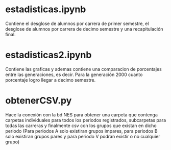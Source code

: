 # estadisticas.ipynb
Contiene el desglose de alumnos por carrera de primer semestre, el desglose de alumnos por carrera de decimo semestre y una recapitulación final.

# estadisticas2.ipynb
Contiene las graficas y ademas contiene una comparacion de porcentajes entre las generaciones, es decir.
Para la generación 2000 cuanto porcentaje logro llegar a decimo semestre.

# obtenerCSV.py
Hace la conexión con la bd NES para obtener una carpeta que contenga carpetas individuales para todos los periodos registrados, subcarpetas para todas las carreras y finalmente csv con los grupos que existan en dicho periodo
(Para periodos A solo existiran grupos impares, para periodos B solo existiran grupos pares y para periodo V podran existir o no cualquier grupo)